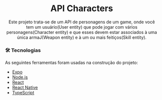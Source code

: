 <h1 align="center">API Characters</h1>

<p align="center">Este projeto trata-se de um API de personagens de um game, onde você tem um usuário(User entity) que pode jogar com vários personagens(Character entity) e que esses devem estar associados à uma única armaJ(Weapon entity) e à um ou mais feitiços(Skill entity).</p>

### 🛠 Tecnologias

As seguintes ferramentas foram usadas na construção do projeto:

- [Expo](https://expo.io/)
- [Node.js](https://nodejs.org/en/)
- [React](https://pt-br.reactjs.org/)
- [React Native](https://reactnative.dev/)
- [TypeScript](https://www.typescriptlang.org/)
